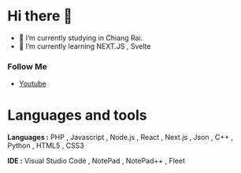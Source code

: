 # Hi there 👋

- 🔭 I’m currently studying in Chiang Rai.
- 🌱 I’m currently learning NEXT.JS , Svelte

### Follow Me
- [Youtube](https://www.youtube.com/@steper158x)

# Languages and tools

**Languages :** PHP , Javascript , Node.js , React , Next.js , Json , C++ , Python , HTML5 , CSS3

**IDE :** Visual Studio Code , NotePad , NotePad++ , Fleet

<!--
**Steper158X/Steper158X** is a ✨ _special_ ✨ repository because its `README.md` (this file) appears on your GitHub profile.

Here are some ideas to get you started:

- 🔭 I’m currently working on ...
- 🌱 I’m currently learning ...
- 👯 I’m looking to collaborate on ...
- 🤔 I’m looking for help with ...
- 💬 Ask me about ...
- 📫 How to reach me: ...
- 😄 Pronouns: ...
- ⚡ Fun fact: ...
-->
